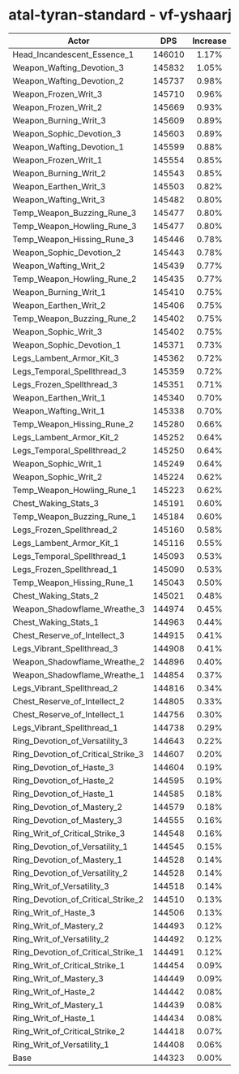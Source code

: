 # atal-tyran-standard - vf-yshaarj
| Actor | DPS | Increase |
|---|:---:|:---:|
|Head_Incandescent_Essence_1|146010|1.17%|
|Weapon_Wafting_Devotion_3|145832|1.05%|
|Weapon_Wafting_Devotion_2|145737|0.98%|
|Weapon_Frozen_Writ_3|145710|0.96%|
|Weapon_Frozen_Writ_2|145669|0.93%|
|Weapon_Burning_Writ_3|145609|0.89%|
|Weapon_Sophic_Devotion_3|145603|0.89%|
|Weapon_Wafting_Devotion_1|145599|0.88%|
|Weapon_Frozen_Writ_1|145554|0.85%|
|Weapon_Burning_Writ_2|145543|0.85%|
|Weapon_Earthen_Writ_3|145503|0.82%|
|Weapon_Wafting_Writ_3|145482|0.80%|
|Temp_Weapon_Buzzing_Rune_3|145477|0.80%|
|Temp_Weapon_Howling_Rune_3|145477|0.80%|
|Temp_Weapon_Hissing_Rune_3|145446|0.78%|
|Weapon_Sophic_Devotion_2|145443|0.78%|
|Weapon_Wafting_Writ_2|145439|0.77%|
|Temp_Weapon_Howling_Rune_2|145435|0.77%|
|Weapon_Burning_Writ_1|145410|0.75%|
|Weapon_Earthen_Writ_2|145406|0.75%|
|Temp_Weapon_Buzzing_Rune_2|145402|0.75%|
|Weapon_Sophic_Writ_3|145402|0.75%|
|Weapon_Sophic_Devotion_1|145371|0.73%|
|Legs_Lambent_Armor_Kit_3|145362|0.72%|
|Legs_Temporal_Spellthread_3|145359|0.72%|
|Legs_Frozen_Spellthread_3|145351|0.71%|
|Weapon_Earthen_Writ_1|145340|0.70%|
|Weapon_Wafting_Writ_1|145338|0.70%|
|Temp_Weapon_Hissing_Rune_2|145280|0.66%|
|Legs_Lambent_Armor_Kit_2|145252|0.64%|
|Legs_Temporal_Spellthread_2|145250|0.64%|
|Weapon_Sophic_Writ_1|145249|0.64%|
|Weapon_Sophic_Writ_2|145224|0.62%|
|Temp_Weapon_Howling_Rune_1|145223|0.62%|
|Chest_Waking_Stats_3|145191|0.60%|
|Temp_Weapon_Buzzing_Rune_1|145184|0.60%|
|Legs_Frozen_Spellthread_2|145160|0.58%|
|Legs_Lambent_Armor_Kit_1|145116|0.55%|
|Legs_Temporal_Spellthread_1|145093|0.53%|
|Legs_Frozen_Spellthread_1|145090|0.53%|
|Temp_Weapon_Hissing_Rune_1|145043|0.50%|
|Chest_Waking_Stats_2|145021|0.48%|
|Weapon_Shadowflame_Wreathe_3|144974|0.45%|
|Chest_Waking_Stats_1|144963|0.44%|
|Chest_Reserve_of_Intellect_3|144915|0.41%|
|Legs_Vibrant_Spellthread_3|144908|0.41%|
|Weapon_Shadowflame_Wreathe_2|144896|0.40%|
|Weapon_Shadowflame_Wreathe_1|144854|0.37%|
|Legs_Vibrant_Spellthread_2|144816|0.34%|
|Chest_Reserve_of_Intellect_2|144805|0.33%|
|Chest_Reserve_of_Intellect_1|144756|0.30%|
|Legs_Vibrant_Spellthread_1|144738|0.29%|
|Ring_Devotion_of_Versatility_3|144643|0.22%|
|Ring_Devotion_of_Critical_Strike_3|144607|0.20%|
|Ring_Devotion_of_Haste_3|144604|0.19%|
|Ring_Devotion_of_Haste_2|144595|0.19%|
|Ring_Devotion_of_Haste_1|144585|0.18%|
|Ring_Devotion_of_Mastery_2|144579|0.18%|
|Ring_Devotion_of_Mastery_3|144555|0.16%|
|Ring_Writ_of_Critical_Strike_3|144548|0.16%|
|Ring_Devotion_of_Versatility_1|144545|0.15%|
|Ring_Devotion_of_Mastery_1|144528|0.14%|
|Ring_Devotion_of_Versatility_2|144528|0.14%|
|Ring_Writ_of_Versatility_3|144518|0.14%|
|Ring_Devotion_of_Critical_Strike_2|144510|0.13%|
|Ring_Writ_of_Haste_3|144506|0.13%|
|Ring_Writ_of_Mastery_2|144493|0.12%|
|Ring_Writ_of_Versatility_2|144492|0.12%|
|Ring_Devotion_of_Critical_Strike_1|144491|0.12%|
|Ring_Writ_of_Critical_Strike_1|144454|0.09%|
|Ring_Writ_of_Mastery_3|144449|0.09%|
|Ring_Writ_of_Haste_2|144442|0.08%|
|Ring_Writ_of_Mastery_1|144439|0.08%|
|Ring_Writ_of_Haste_1|144434|0.08%|
|Ring_Writ_of_Critical_Strike_2|144418|0.07%|
|Ring_Writ_of_Versatility_1|144408|0.06%|
|Base|144323|0.00%|
